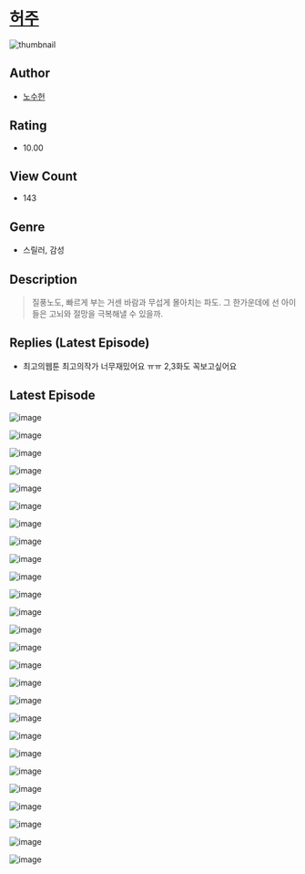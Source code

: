 # [허주](https://comic.naver.com/challenge/list?titleId=810344)
![thumbnail](https://image-comic.pstatic.net/user_contents_data/challenge_comic/2023/05/23/348451/upload_7076617580641006646_480x623.jpeg)

## Author
- [노수헌](https://comic.naver.com/artistTitle?id=348451)

## Rating
- 10.00

## View Count
- 143

## Genre
- 스릴러, 감성

## Description
> 질풍노도, 빠르게 부는 거센 바람과 무섭게 몰아치는 파도. 그 한가운데에 선 아이들은 고뇌와 절망을 극복해낼 수 있을까.

## Replies (Latest Episode)
- 최고의웹툰 최고의작가 너무재밌어요 ㅠㅠ 2,3화도 꼭보고싶어요

## Latest Episode
![image](https://image-comic.pstatic.net/user_contents_data/challenge_comic/2023/05/24/348451/upload_3630519445148479586.jpeg)

![image](https://image-comic.pstatic.net/user_contents_data/challenge_comic/2023/05/24/348451/upload_7017506761786667105.jpeg)

![image](https://image-comic.pstatic.net/user_contents_data/challenge_comic/2023/05/24/348451/upload_7003714483616101685.jpeg)

![image](https://image-comic.pstatic.net/user_contents_data/challenge_comic/2023/05/24/348451/upload_3630575528830919985.jpeg)

![image](https://image-comic.pstatic.net/user_contents_data/challenge_comic/2023/05/24/348451/upload_4062637630253379635.jpeg)

![image](https://image-comic.pstatic.net/user_contents_data/challenge_comic/2023/05/24/348451/upload_4062920204050970424.jpeg)

![image](https://image-comic.pstatic.net/user_contents_data/challenge_comic/2023/05/24/348451/upload_7377522230045324850.jpeg)

![image](https://image-comic.pstatic.net/user_contents_data/challenge_comic/2023/05/24/348451/upload_7004564380402070321.jpeg)

![image](https://image-comic.pstatic.net/user_contents_data/challenge_comic/2023/05/24/348451/upload_3619032856487081012.jpeg)

![image](https://image-comic.pstatic.net/user_contents_data/challenge_comic/2023/05/24/348451/upload_3832956238899459888.jpeg)

![image](https://image-comic.pstatic.net/user_contents_data/challenge_comic/2023/05/24/348451/upload_3991368154124399409.jpeg)

![image](https://image-comic.pstatic.net/user_contents_data/challenge_comic/2023/05/24/348451/upload_7365978277023135544.jpeg)

![image](https://image-comic.pstatic.net/user_contents_data/challenge_comic/2023/05/24/348451/upload_7306590328997819440.jpeg)

![image](https://image-comic.pstatic.net/user_contents_data/challenge_comic/2023/05/24/348451/upload_4063427947249689697.jpeg)

![image](https://image-comic.pstatic.net/user_contents_data/challenge_comic/2023/05/24/348451/upload_3544723457599616101.jpeg)

![image](https://image-comic.pstatic.net/user_contents_data/challenge_comic/2023/05/24/348451/upload_7291382997313872998.jpeg)

![image](https://image-comic.pstatic.net/user_contents_data/challenge_comic/2023/05/24/348451/upload_4123152319294890289.jpeg)

![image](https://image-comic.pstatic.net/user_contents_data/challenge_comic/2023/05/26/348451/upload_3847258472260842295.jpeg)

![image](https://image-comic.pstatic.net/user_contents_data/challenge_comic/2023/05/24/348451/upload_7005458279848686950.jpeg)

![image](https://image-comic.pstatic.net/user_contents_data/challenge_comic/2023/05/24/348451/upload_3486974001700823649.jpeg)

![image](https://image-comic.pstatic.net/user_contents_data/challenge_comic/2023/05/24/348451/upload_3761971549169804902.jpeg)

![image](https://image-comic.pstatic.net/user_contents_data/challenge_comic/2023/05/24/348451/upload_3631700540434624867.jpeg)

![image](https://image-comic.pstatic.net/user_contents_data/challenge_comic/2023/05/24/348451/upload_7147322981619032419.jpeg)

![image](https://image-comic.pstatic.net/user_contents_data/challenge_comic/2023/05/24/348451/upload_3906422114897377382.jpeg)

![image](https://image-comic.pstatic.net/user_contents_data/challenge_comic/2023/05/24/348451/upload_7219890564298324273.jpeg)

![image](https://image-comic.pstatic.net/user_contents_data/challenge_comic/2023/05/24/348451/upload_3905857159211201379.jpeg)
